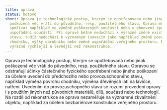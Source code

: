```yaml
---
title: oprava
status: hotovo
short: Oprava je technologický postup, kterým se opotřebovaná nebo jinak
  poškozená věc vrátí do původního, resp. použitelného stavu. Oprava může
  spočívat například ve výměně poškozených součástí nebo v obnovení správného
  uspořádání součástí. Při opravě běžně nedochází k výrazné změně existujícího
  stavu, tudíž nedochází k významným inovacím jako například změně povrchu
  chodníku, výšky obrubníku nebo změně uspořádání veřejného prostoru. Bývá
  výrazně rychlejší a levnější než rekonstrukce.
---
```

Oprava je technologický postup, kterým se opotřebovaná nebo jinak poškozená věc vrátí do původního, resp. použitelného stavu. Opravou se odstraňují účinky částečného fyzického opotřebení nebo jiného poškození za účelem uvedení do předchozího nebo provozuschopného stavu, například výměna povrchu chodníku, výměna dřevěných latí na lavičce, natření. Uvedením do provozuschopného stavu se rozumí provedení opravy i s použitím jiných než původních materiálů, dílů, součástí nebo technologií. Na rozdíl od rekonstrukce se oprava nezaměřuje na významné zkvalitnění objektu, například za účelem bezbariérové konstrukce veřejného prostoru.